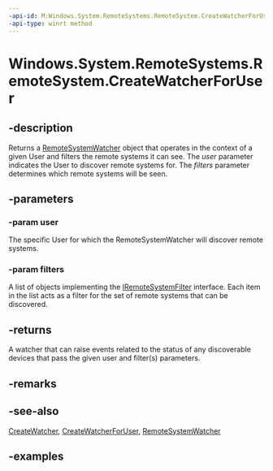 ```yaml
---
-api-id: M:Windows.System.RemoteSystems.RemoteSystem.CreateWatcherForUser(Windows.System.User,Windows.Foundation.Collections.IIterable{Windows.System.RemoteSystems.IRemoteSystemFilter})
-api-type: winrt method
---
```


<!-- Method syntax.
public RemoteSystemWatcher RemoteSystem.CreateWatcherForUser(User user, IIterable<IRemoteSystemFilter> filters)
-->

# Windows.System.RemoteSystems.RemoteSystem.CreateWatcherForUser

## -description
Returns a [RemoteSystemWatcher](remotesystemwatcher.md) object that operates in the context of a given User and filters the remote systems it can see. The *user* parameter indicates the User to discover remote systems for. The *filters* parameter determines which remote systems will be seen.

## -parameters
### -param user
The specific User for which the RemoteSystemWatcher will discover remote systems.

### -param filters
A list of objects implementing the [IRemoteSystemFilter](iremotesystemfilter.md) interface. Each item in the list acts as a filter for the set of remote systems that can be discovered.

## -returns
A watcher that can raise events related to the status of any discoverable devices that pass the given user and filter(s) parameters.

## -remarks

## -see-also
[CreateWatcher](remotesystem_createwatcher_1506431823.md), [CreateWatcherForUser](remotesystem_createwatcherforuser_608864326.md), [RemoteSystemWatcher](remotesystemwatcher.md)

## -examples
